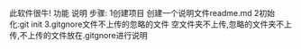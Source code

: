 此软件很牛!
功能
说明
步骤:
	1创建项目
	创建一个说明文件readme.md
	2初始化:git init
	3.gitgnore文件不上传的忽略的文件
	空文件夹不上传,忽略的文件夹不上传,不上传的文件放在.gitgnore进行说明
	
	

